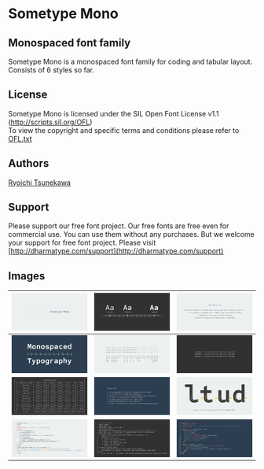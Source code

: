 # Sometype Mono

## Monospaced font family
Sometype Mono is a monospaced font family for coding and tabular layout.  
Consists of 6 styles so far.


## License
Sometype Mono is licensed under the SIL Open Font License v1.1 (<http://scripts.sil.org/OFL>)  
To view the copyright and specific terms and conditions please refer to [OFL.txt](https://github.com/dharmatype/Sometype-Mono/blob/master/OFL.txt)


## Authors
[Ryoichi Tsunekawa](http://dharmatype.com)  


## Support
Please support our free font project.
Our free fonts are free even for commercial use. You can use them without any purchases.
But we welcome your support for free font project. Please visit [http://dharmatype.com/support](http://dharmatype.com/support)


## Images
![/documentation/img/SometypeMono_001.png](/documentation/img/SometypeMono_001.png)|![/documentation/img/SometypeMono_002.png](/documentation/img/SometypeMono_002.png)|![/documentation/img/SometypeMono_010.png](/documentation/img/SometypeMono_010.png)
----|---- |----
![/documentation/img/SometypeMono_005.png](/documentation/img/SometypeMono_005.png)|![/documentation/img/SometypeMono_006.png](/documentation/img/SometypeMono_006.png)|![/documentation/img/SometypeMono_003.png](/documentation/img/SometypeMono_003.png)
![/documentation/img/SometypeMono_007.png](/documentation/img/SometypeMono_007.png)|![/documentation/img/SometypeMono_011.png](/documentation/img/SometypeMono_011.png)|![/documentation/img/SometypeMono_004.png](/documentation/img/SometypeMono_004.png)
![/documentation/img/SometypeMono_008.png](/documentation/img/SometypeMono_008.png)|![/documentation/img/SometypeMono_012.png](/documentation/img/SometypeMono_012.png)|![/documentation/img/SometypeMono_009.png](/documentation/img/SometypeMono_009.png)